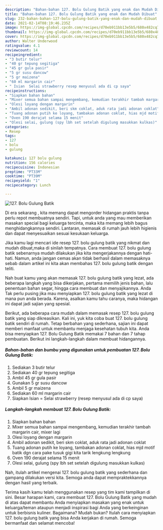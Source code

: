 ```yaml
---
description: "Bahan-bahan 127. Bolu Gulung Batik yang enak dan Mudah Dibuat"
title: "Bahan-bahan 127. Bolu Gulung Batik yang enak dan Mudah Dibuat"
slug: 232-bahan-bahan-127-bolu-gulung-batik-yang-enak-dan-mudah-dibuat
date: 2021-02-14T08:19:46.235Z
image: https://img-global.cpcdn.com/recipes/d70eb911bb13e5b5/680x482cq70/127-bolu-gulung-batik-foto-resep-utama.jpg
thumbnail: https://img-global.cpcdn.com/recipes/d70eb911bb13e5b5/680x482cq70/127-bolu-gulung-batik-foto-resep-utama.jpg
cover: https://img-global.cpcdn.com/recipes/d70eb911bb13e5b5/680x482cq70/127-bolu-gulung-batik-foto-resep-utama.jpg
author: Walter Underwood
ratingvalue: 4.1
reviewcount: 14
recipeingredient:
- "3 butir telur"
- "40 gr tepung segitiga"
- "45 gr gula pasir"
- "5 gr susu dancow"
- "5 gr maizena"
- "60 ml margarin cair"
- " Isian  Selai strawberry resep menyusul ada di cp saya"
recipeinstructions:
- "Siapkan bahan bahan"
- "Mixer semua bahan sampai mengembang, kemudian terakhir tambah margarin cair, mixer lagi"
- "Olesi loyang dengan margarin"
- "Ambil adonan sedikit, beri skm coklat, aduk rata jadi adonan coklat"
- "Tuang adonan putih ke loyang, tambakan adonan coklat, hias mjd motif batik dgn cara pake tusuk gigi kita tarik lengkung lengkung"
- "Oven 190 derajat selama 15 menit"
- "Olesi selai, gulung (spy lbh set setelah digulung masukkan kulkas)"
categories:
- Resep
tags:
- 127
- bolu
- gulung

katakunci: 127 bolu gulung 
nutrition: 156 calories
recipecuisine: Indonesian
preptime: "PT33M"
cooktime: "PT39M"
recipeyield: "1"
recipecategory: Lunch

---
```



![127. Bolu Gulung Batik](https://img-global.cpcdn.com/recipes/d70eb911bb13e5b5/680x482cq70/127-bolu-gulung-batik-foto-resep-utama.jpg)

Di era  sekarang , kita memang dapat mengorder hidangan praktis tanpa perlu repot membuatnya sendiri. Tapi, untuk anda yang mau memberikan masakan special bagi keluarga tercinta, maka kita memang lebih bagus menghidangkannya sendiri. Lantaran, memasak di rumah jauh lebih higienis dan dapat menyesuaikan sesuai kesukaan keluarga.

Jika kamu lagi mencari ide resep 127. bolu gulung batik yang nikmat dan mudah dibuat,maka di sinilah tempatnya. Cara membuat 127. bolu gulung batik  sebenarnya mudah dilakukan jika kita mengerjakannya dengan hati-hati. Namun, anda jangan cemas akan tidak berhasil dalam memasaknya 
sebab dalam artikel ini kita akan membahas 127. bolu gulung batik dengan teliti.  



Nah buat kamu yang akan memasak 127. bolu gulung batik yang lezat, ada beberapa langkah yang bisa dikerjakan, pertama memilih jenis bahan, lalu penentuan bahan segar, hingga cara membuat dan menyajikannya. Anda Tak perlu pusing jika mau menyiapkan 127. bolu gulung batik yang lezat di mana pun anda berada. Karena, asalkan kamu  tahu caranya, maka hidangan ini dapat jadi sajian yang spesial.

Berikut, ada beberapa cara mudah dalam memasak resep 127. bolu gulung batik yang siap dikreasikan. Kali ini, yuk kita coba buat 127. bolu gulung batik sendiri di rumah. Tetap berbahan yang sederhana, sajian ini dapat memberi manfaat untuk membantu menjaga kesehatan tubuh kita. Anda bisa menyiapkan 127. Bolu Gulung Batik memakai 7 bahan dan 7 tahap pembuatan. Berikut ini langkah-langkah dalam membuat hidangannya.

<!--inarticleads1-->

##### Bahan-bahan dan bumbu yang digunakan untuk pembuatan 127. Bolu Gulung Batik:

1. Sediakan 3 butir telur
1. Sediakan 40 gr tepung segitiga
1. Ambil 45 gr gula pasir
1. Gunakan 5 gr susu dancow
1. Ambil 5 gr maizena
1. Sediakan 60 ml margarin cair
1. Siapkan  Isian = Selai strawberry (resep menyusul ada di cp saya)




<!--inarticleads2-->

##### Langkah-langkah membuat 127. Bolu Gulung Batik:

1. Siapkan bahan bahan
1. Mixer semua bahan sampai mengembang, kemudian terakhir tambah margarin cair, mixer lagi
1. Olesi loyang dengan margarin
1. Ambil adonan sedikit, beri skm coklat, aduk rata jadi adonan coklat
1. Tuang adonan putih ke loyang, tambakan adonan coklat, hias mjd motif batik dgn cara pake tusuk gigi kita tarik lengkung lengkung
1. Oven 190 derajat selama 15 menit
1. Olesi selai, gulung (spy lbh set setelah digulung masukkan kulkas)




Nah, itulah artikel mengenai  127. bolu gulung batik  yang sederhana dan gampang dilakukan versi kita. Semoga anda dapat mempraktekkannya dengan hasil yang terbaik. 

Terima kasih kamu telah menggunakan resep yang tim kami tampilkan di sini. Besar harapan kami, cara membuat  127. Bolu Gulung Batik yang mudah di atas dapat membantu Anda menyiapkan masakan yang enak untuk keluarga/teman ataupun menjadi inspirasi bagi Anda yang berkeinginan untuk berbisnis kuliner. Bagaimana? Mudah bukan? Itulah cara menyiapkan 127. bolu gulung batik yang bisa Anda kerjakan di rumah. Semoga bermanfaat dan selamat mencoba!

